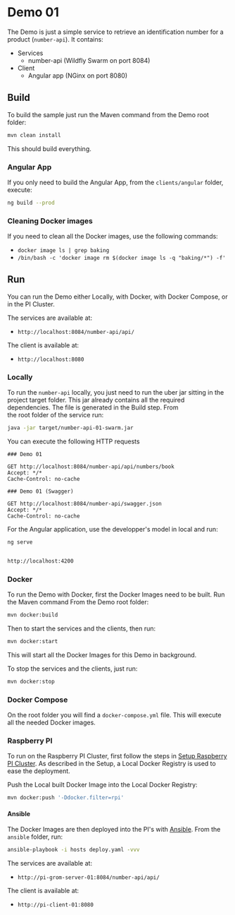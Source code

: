 # Demo 01

The Demo is just a simple service to retrieve an identification number for a product (`number-api`). It contains:

* Services
    * number-api (Wildfly Swarm on port 8084)
* Client
    * Angular app (NGinx on port 8080)

## Build

To build the sample just run the Maven command from the Demo root folder:

```bash
mvn clean install
```

This should build everything.

### Angular App

If you only need to build the Angular App, from the `clients/angular` folder, execute:

```bash
ng build --prod
```

### Cleaning Docker images

If you need to clean all the Docker images, use the following commands:

* `docker image ls | grep baking`
* `/bin/bash -c 'docker image rm $(docker image ls -q "baking/*") -f'`

## Run

You can run the Demo either Locally, with Docker, with Docker Compose, or in the PI Cluster.

The services are available at:
* `http://localhost:8084/number-api/api/`

The client is available at:
* `http://localhost:8080`

### Locally

To run the `number-api` locally, you just need to run the uber jar sitting in the project target folder. This jar 
already contains all the required dependencies. The file is generated in the Build step. From  
the root folder of the service run:

```bash
java -jar target/number-api-01-swarm.jar
```

You can execute the following HTTP requests

```
### Demo 01

GET http://localhost:8084/number-api/api/numbers/book
Accept: */*
Cache-Control: no-cache

### Demo 01 (Swagger)

GET http://localhost:8084/number-api/swagger.json
Accept: */*
Cache-Control: no-cache
```

For the Angular application, use the developper's model in local and run:

```bash
ng serve


http://localhost:4200
```

### Docker

To run the Demo with Docker, first the Docker Images need to be built. Run the Maven command From the Demo root folder:

```bash
mvn docker:build
```

Then to start the services and the clients, then run:

```bash
mvn docker:start
```

This will start all the Docker Images for this Demo in background.

To stop the services and the clients, just run:

```bash
mvn docker:stop
```

### Docker Compose

On the root folder you will find a `docker-compose.yml` file. This will execute all the needed Docker images.

### Raspberry PI

To run on the Raspberry PI Cluster, first follow the steps in [Setup Raspberry PI Cluster](../setup/README.md). As 
described in the Setup, a Local Docker Registry is used to ease the deployment.

Push the Local built Docker Image into the Local Docker Registry: 

```bash
mvn docker:push '-Ddocker.filter=rpi'
```

#### Ansible
The Docker Images are then deployed into the PI's with [Ansible](http://ansible.com). From the `ansible` folder, run:

```bash
ansible-playbook -i hosts deploy.yaml -vvv
```

The services are available at:
* `http://pi-grom-server-01:8084/number-api/api/`

The client is available at:
* `http://pi-client-01:8080`
